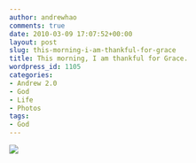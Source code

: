 ```yaml
---
author: andrewhao
comments: true
date: 2010-03-09 17:07:52+00:00
layout: post
slug: this-morning-i-am-thankful-for-grace
title: This morning, I am thankful for Grace.
wordpress_id: 1105
categories:
- Andrew 2.0
- God
- Life
- Photos
tags:
- God
---
```





[![](http://www.andrewhao.com/wp-content/uploads/2010/03/p_1600_1200_282D1523-ABE4-4073-9F47-83163AA026BD.jpeg)](http://www.andrewhao.com/wp-content/uploads/2010/03/p_1600_1200_282D1523-ABE4-4073-9F47-83163AA026BD.jpeg)
